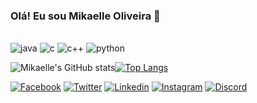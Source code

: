 ### Olá! Eu sou Mikaelle Oliveira 👋

<div style = "display: inline_block"><br/>
    <img aling = "center" alt = "java" src="https://img.shields.io/badge/Java-ED8B00?style=for-the-badge&logo=java&logoColor=white" />
    <img aling = "center" alt = "c" src="https://img.shields.io/badge/C-00599C?style=for-the-badge&logo=c&logoColor=white" />
    <img aling = "center" alt = "c++" src="https://img.shields.io/badge/C%2B%2B-00599C?style=for-the-badge&logo=c%2B%2B&logoColor=white" />
    <img aling = "center" alt = "python" src="https://img.shields.io/badge/Python-14354C?style=for-the-badge&logo=python&logoColor=white" />
</div>

![Mikaelle's GitHub stats](https://github-readme-stats.vercel.app/api?username=mikaelle-s&show_icons=true&theme=github_dark)[![Top Langs](https://github-readme-stats.vercel.app/api/top-langs/?username=mikaelle-s&layout=compact)](https://github.com/mikaelle-s/github-readme-stats)


[![Facebook](https://img.shields.io/badge/Facebook-1877F2?style=for-the-badge&logo=facebook&logoColor=white)](https://facebook.com/xMikaelle/) [![Twitter](https://img.shields.io/badge/Twitter-1DA1F2?style=for-the-badge&logo=twitter&logoColor=white)](https://Twitter.com/mxkeyla/) [![Linkedin](https://img.shields.io/badge/LinkedIn-0077B5?style=for-the-badge&logo=linkedin&logoColor=white)](https://linkedin.com/in/mikaelle-oliveira/) [![Instagram](https://img.shields.io/badge/Instagram-E4405F?style=for-the-badge&logo=instagram&logoColor=white)](https://instagram.com/mikl.jpg/) [![Discord](https://img.shields.io/badge/Discord-7289DA?style=for-the-badge&logo=discord&logoColor=white)](https://discord.com/channels/@me) 
